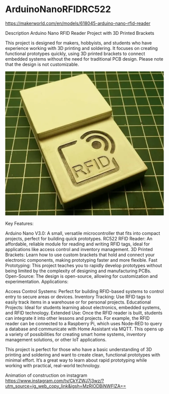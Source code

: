 # ArduinoNanoRFIDRC522

https://makerworld.com/en/models/618045-arduino-nano-rfid-reader

Description
Arduino Nano RFID Reader Project with 3D Printed Brackets

This project is designed for makers, hobbyists, and students who have experience working with 3D printing and soldering. It focuses on creating functional prototypes quickly, using 3D printed brackets to connect embedded systems without the need for traditional PCB design. Please note that the design is not customizable.

![ProjectPic](2024-09-01_f983555e06633.webp)

Key Features:

Arduino Nano V3.0: A small, versatile microcontroller that fits into compact projects, perfect for building quick prototypes.
RC522 RFID Reader: An affordable, reliable module for reading and writing RFID tags, ideal for applications like access control and inventory management.
3D Printed Brackets: Learn how to use custom brackets that hold and connect your electronic components, making prototyping faster and more flexible.
Fast Prototyping: This project teaches you to rapidly develop prototypes without being limited by the complexity of designing and manufacturing PCBs.
Open-Source: The design is open-source, allowing for customization and experimentation.
Applications:

Access Control Systems: Perfect for building RFID-based systems to control entry to secure areas or devices.
Inventory Tracking: Use RFID tags to easily track items in a warehouse or for personal projects.
Educational Projects: Ideal for students learning about electronics, embedded systems, and RFID technology.
Extended Use:
Once the RFID reader is built, students can integrate it into other lessons and projects. For example, the RFID reader can be connected to a Raspberry Pi, which uses Node-RED to query a database and communicate with Home Assistant via MQTT. This opens up a variety of possibilities for creating smart home systems, inventory management solutions, or other IoT applications.

This project is perfect for those who have a basic understanding of 3D printing and soldering and want to create clean, functional prototypes with minimal effort. It’s a great way to learn about rapid prototyping while working with practical, real-world technology.

 

Animation of construction on instagram
https://www.instagram.com/tv/CkYZWJ7j3wz/?utm_source=ig_web_copy_link&igsh=MzRlODBiNWFlZA==
